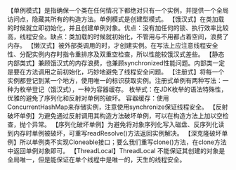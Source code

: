 【单例模式】是指确保一个类在任何情况下都绝对只有一个实例，并提供一个全局访问点，隐藏其所有的构造方法。单例模式是创建型模式。
【饿汉式】在类加载的时候就立即初始化，并且创建单例对象。优点：没有加任何的锁、执行效率比较高，线程安全。缺点：类加载的时候就初始化，不管用与不用都占着空间，浪费了内存。
【懒汉式】被外部类调用的时，才创建实例。在写法上应注意线程安全性、分配实例内存时指令重排序及双重空检查，所以性能较饿汉式差些。
【静态内部类式】兼顾饿汉式的内存浪费，也兼顾synchronized性能问题。内部类一定是要在方法调用之前初始化，巧妙地避免了线程安全问题。
【注册式】将每一个实例都登记到某一个地方，使用唯一的标识获取实例。注册式单例有两种写法：一种为枚举登记（饿汉式），一种为容器缓存。
              枚举式：在JDK枚举的语法特殊性，优雅的避免了序列化和反射对单例的破坏。
              容器缓存：使用 ConcurrentHashMap来存储实例，注意使用synchronize保证线程安全。
【反射破坏单例】为避免通过反射调用其构造方法破坏单例，可以在构造方法上加以空检查，抛个异常。
【序列化破坏单例】为避免将对象序列化写入磁盘、反序列化读到内存时单例被破坏，可重写readResolve()方法返回实例解决。
【深克隆破坏单例】所以单例类不实现Cloneable接口；要么我们重写clone()方法，在clone方法中返回单例对象即可。
【ThreadLocal】ThreadLocal 不能保证其创建的对象是全局唯一，但是能保证在单个线程中是唯一的，天生的线程安全。

